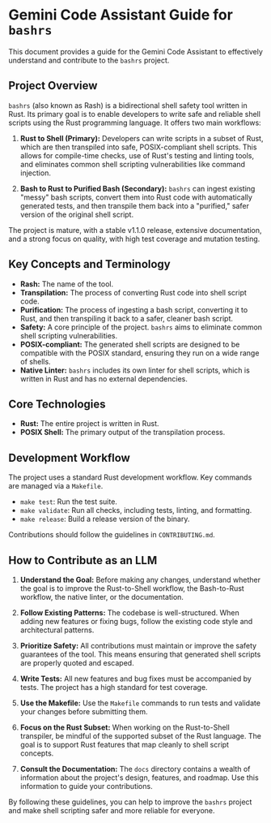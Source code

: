 # Gemini Code Assistant Guide for `bashrs`

This document provides a guide for the Gemini Code Assistant to effectively understand and contribute to the `bashrs` project.

## Project Overview

`bashrs` (also known as Rash) is a bidirectional shell safety tool written in Rust. Its primary goal is to enable developers to write safe and reliable shell scripts using the Rust programming language. It offers two main workflows:

1.  **Rust to Shell (Primary):** Developers can write scripts in a subset of Rust, which are then transpiled into safe, POSIX-compliant shell scripts. This allows for compile-time checks, use of Rust's testing and linting tools, and eliminates common shell scripting vulnerabilities like command injection.

2.  **Bash to Rust to Purified Bash (Secondary):** `bashrs` can ingest existing "messy" bash scripts, convert them into Rust code with automatically generated tests, and then transpile them back into a "purified," safer version of the original shell script.

The project is mature, with a stable v1.1.0 release, extensive documentation, and a strong focus on quality, with high test coverage and mutation testing.

## Key Concepts and Terminology

*   **Rash:** The name of the tool.
*   **Transpilation:** The process of converting Rust code into shell script code.
*   **Purification:** The process of ingesting a bash script, converting it to Rust, and then transpiling it back to a safer, cleaner bash script.
*   **Safety:** A core principle of the project. `bashrs` aims to eliminate common shell scripting vulnerabilities.
*   **POSIX-compliant:** The generated shell scripts are designed to be compatible with the POSIX standard, ensuring they run on a wide range of shells.
*   **Native Linter:** `bashrs` includes its own linter for shell scripts, which is written in Rust and has no external dependencies.

## Core Technologies

*   **Rust:** The entire project is written in Rust.
*   **POSIX Shell:** The primary output of the transpilation process.

## Development Workflow

The project uses a standard Rust development workflow. Key commands are managed via a `Makefile`.

*   `make test`: Run the test suite.
*   `make validate`: Run all checks, including tests, linting, and formatting.
*   `make release`: Build a release version of the binary.

Contributions should follow the guidelines in `CONTRIBUTING.md`.

## How to Contribute as an LLM

1.  **Understand the Goal:** Before making any changes, understand whether the goal is to improve the Rust-to-Shell workflow, the Bash-to-Rust workflow, the native linter, or the documentation.

2.  **Follow Existing Patterns:** The codebase is well-structured. When adding new features or fixing bugs, follow the existing code style and architectural patterns.

3.  **Prioritize Safety:** All contributions must maintain or improve the safety guarantees of the tool. This means ensuring that generated shell scripts are properly quoted and escaped.

4.  **Write Tests:** All new features and bug fixes must be accompanied by tests. The project has a high standard for test coverage.

5.  **Use the Makefile:** Use the `Makefile` commands to run tests and validate your changes before submitting them.

6.  **Focus on the Rust Subset:** When working on the Rust-to-Shell transpiler, be mindful of the supported subset of the Rust language. The goal is to support Rust features that map cleanly to shell script concepts.

7.  **Consult the Documentation:** The `docs` directory contains a wealth of information about the project's design, features, and roadmap. Use this information to guide your contributions.

By following these guidelines, you can help to improve the `bashrs` project and make shell scripting safer and more reliable for everyone.
